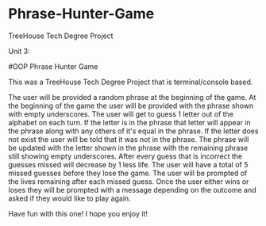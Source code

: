 # Phrase-Hunter-Game

 TreeHouse Tech Degree Project

 Unit 3:

 #OOP Phrase Hunter Game

 This was a TreeHouse Tech Degree Project that is terminal/console based.

 The user will be provided a random phrase at the beginning of the game. At the
 beginning of the game the user will be provided with the phrase shown with
 empty underscores. The user will get to guess 1 letter out of the alphabet on
 each turn. If the letter is in the phrase that letter will appear in the phrase
 along with any others of it's equal in the phrase. If the letter does not exist the 
 user will be told that it was not in the phrase. The phrase will be updated with the 
 letter shown in the phrase with the remaining phrase still showing empty underscores.
 After every guess that is incorrect the guesses missed will decrease by 1 less life.
 The user will have a total of 5 missed guesses before they lose the game. The user
 will be prompted of the lives remaining after each missed guess. Once the user
 either wins or loses they will be prompted with a message depending on the outcome 
 and asked if they would like to play again.

 Have fun with this one! I hope you enjoy it!
